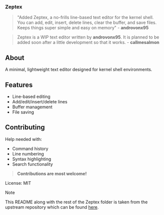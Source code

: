 ### Zeptex
> "Added Zeptex, a no-frills line-based text editor for the kernel shell. You can add,
> edit, insert, delete lines, clear the buffer, and save files. Keeps things super
> simple and easy on memory" - **androvonx95**

> Zeptex is a WIP text editor written by **androvonx95**. It is planned to be added soon
> after a little development so that it works. - **callmesalmon**

## About
A minimal, lightweight text editor designed for kernel shell environments.

## Features
- Line-based editing
- Add/edit/insert/delete lines
- Buffer management
- File saving

## Contributing
Help needed with:
- Command history
- Line numbering
- Syntax highlighting
- Search functionality

> **Contributions are most welcome!**

License: MIT

> [!NOTE]
> This README along with the rest of the Zeptex folder is taken
> from the upstream repository which can be found [here](https://github.com/androvonx95/Zeptex).